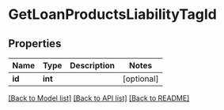 # GetLoanProductsLiabilityTagId

## Properties
Name | Type | Description | Notes
------------ | ------------- | ------------- | -------------
**id** | **int** |  | [optional] 

[[Back to Model list]](../../README.md#documentation-for-models) [[Back to API list]](../../README.md#documentation-for-api-endpoints) [[Back to README]](../../README.md)

